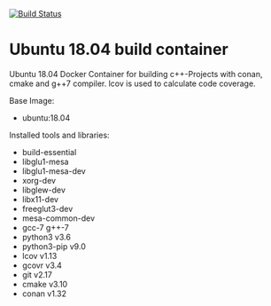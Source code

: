 [![Build Status](https://dev.azure.com/julimassing/Github_Pipelines/_apis/build/status/JMassing.Ubuntu1804_gcc7_docker?branchName=master)](https://dev.azure.com/julimassing/Github_Pipelines/_build/latest?definitionId=2&branchName=master)

# Ubuntu 18.04 build container
Ubuntu 18.04 Docker Container for building c++-Projects with conan, cmake and g++7 compiler. lcov is used to calculate code coverage.

Base Image:

* ubuntu:18.04

Installed tools and libraries:

* build-essential
* libglu1-mesa
* libglu1-mesa-dev
* xorg-dev
* libglew-dev
* libx11-dev
* freeglut3-dev
* mesa-common-dev
* gcc-7 g++-7
* python3 v3.6
* python3-pip v9.0
* lcov v1.13
* gcovr v3.4
* git   v2.17
* cmake v3.10
* conan v1.32
